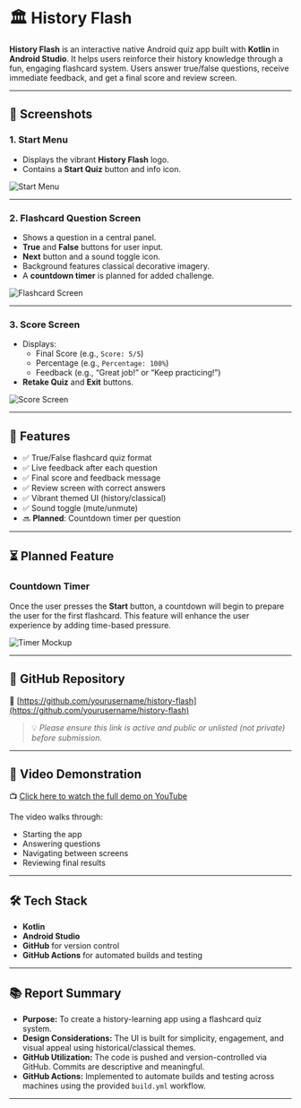# 🏛️ History Flash

**History Flash** is an interactive native Android quiz app built with **Kotlin** in **Android Studio**. It helps users reinforce their history knowledge through a fun, engaging flashcard system. Users answer true/false questions, receive immediate feedback, and get a final score and review screen.

---

## 📸 Screenshots

### 1. Start Menu
- Displays the vibrant **History Flash** logo.
- Contains a **Start Quiz** button and info icon.

![Start Menu](https://github.com/user-attachments/assets/0c00d2a3-3db3-491a-aca0-d47b5efa59d6)

---

### 2. Flashcard Question Screen
- Shows a question in a central panel.
- **True** and **False** buttons for user input.
- **Next** button and a sound toggle icon.
- Background features classical decorative imagery.
- A **countdown timer** is planned for added challenge.

![Flashcard Screen](https://github.com/user-attachments/assets/0135c075-d702-46a1-ac80-e2bffbf44799)

---

### 3. Score Screen
- Displays:
  - Final Score (e.g., `Score: 5/5`)
  - Percentage (e.g., `Percentage: 100%`)
  - Feedback (e.g., “Great job!” or “Keep practicing!”)
- **Retake Quiz** and **Exit** buttons.

![Score Screen](https://github.com/user-attachments/assets/b05b7532-2fb5-4f0a-a4af-4c7207eb0232)

---

## 🧠 Features

- ✅ True/False flashcard quiz format
- ✅ Live feedback after each question
- ✅ Final score and feedback message
- ✅ Review screen with correct answers
- ✅ Vibrant themed UI (history/classical)
- ✅ Sound toggle (mute/unmute)
- 🔜 **Planned**: Countdown timer per question

---

## ⏳ Planned Feature

### Countdown Timer
Once the user presses the **Start** button, a countdown will begin to prepare the user for the first flashcard. This feature will enhance the user experience by adding time-based pressure.

![Timer Mockup](https://github.com/user-attachments/assets/06051736-865b-4165-ab07-b5522ac1d01c)

---

## 📁 GitHub Repository

🔗 [https://github.com/yourusername/history-flash](https://github.com/yourusername/history-flash)

> 💡 *Please ensure this link is active and public or unlisted (not private) before submission.*

---

## 🎥 Video Demonstration

📺 [Click here to watch the full demo on YouTube](https://youtu.be/ktm1-UCHcW8)

The video walks through:
- Starting the app
- Answering questions
- Navigating between screens
- Reviewing final results


---

## 🛠️ Tech Stack

- **Kotlin**
- **Android Studio**
- **GitHub** for version control
- **GitHub Actions** for automated builds and testing

---

## 📚 Report Summary

- **Purpose:** To create a history-learning app using a flashcard quiz system.
- **Design Considerations:** The UI is built for simplicity, engagement, and visual appeal using historical/classical themes.
- **GitHub Utilization:** The code is pushed and version-controlled via GitHub. Commits are descriptive and meaningful.
- **GitHub Actions:** Implemented to automate builds and testing across machines using the provided `build.yml` workflow.

---


